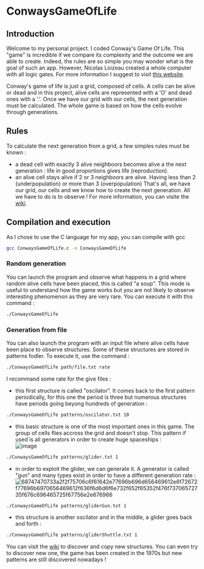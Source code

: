 # ConwaysGameOfLife

## Introduction

Welcome to my personal project. I coded Conway's Game Of Life. This "game" is incredible if we compare its complexity and the outcome we are able to create. Indeed, the rules are so simple you may wonder what is the goal of such an app. However, Nicolas Loizeau created a whole computer with all logic gates. For more information I suggest to visit <a href="https://www.nicolasloizeau.com/gol-computer">this website</a>.

Conway's game of life is just a grid, composed of cells. A cells can be alive or dead and in this project, alive cells are represented with a 'O' and dead ones with a '.'. Once we have our grid with our cells, the next generation must be calculated. The whole game is based on how the cells evolve through generations. 

## Rules

To calculate the next generation from a grid, a few simples rules must be known : 
- a dead cell with exactly 3 alive neighboors becomes alive a the next generation : life in good proportions gives life (reproduction).
- an alive cell stays alive if 2 or 3 neighboors are alive. Having less than 2 (underpopulation) or more than 3 (overpopulation)
That's all, we have our grid, our cells and we know how to create the next generation. All we have to do is to observe ! 
For more information, you can visite the <a href="https://en.wikipedia.org/wiki/Conway%27s_Game_of_Life">wiki</a>.

## Compilation and execution

As I chose to use the C language for my app, you can compile with gcc 
````bash
gcc ConwaysGameOfLife.c -o ConwaysGameOfLife
````

### Random generation

You can launch the program and observe what happens in a grid where random alive cells have been placed, this is called "a soup". This mode is useful to understand how the game works but you are not likely to observe interesting phenomenon as they are very rare. You can execute it with this command :
````bash
./ConwaysGameOfLife
````

### Generation from file

You can also launch the program with an input file where alive cells have been place to observe structures. Some of these structures are stored in patterns fodler. To execute it, use the command : 
````bash
./ConwaysGameOfLife path/file.txt rate
````
I recommand some rate for the give files : 
- this first structure is called "oscilator". It comes back to the first pattern periodically, for this one the period is three but numerous structures have periods going beyong hundreds of generation :
````bash
./ConwaysGameOfLife patterns/oscilator.txt 10
````

- this basic structure is one of the most important ones in this game. The group of cells flies accross the grid and doesn't stop. This pattern if used is all generators in order to create huge spaceships :  
![image](https://github.com/Maubin76/ConwaysGameOfLife/assets/113935961/fa24e4db-1094-4233-a83d-86436ba49c79)
````bash
./ConwaysGameOfLife patterns/glider.txt 1
````

- in order to exploit the glider, we can generate it. A generator is called "gun" and many types exist in order to have a different generation rate :  
![68747470733a2f2f75706c6f61642e77696b696d656469612e6f72672f77696b6970656469612f636f6d6d6f6e732f652f65352f476f73706572735f676c696465725f67756e2e676966](https://github.com/Maubin76/ConwaysGameOfLife/assets/113935961/0150045f-6a2c-44e2-b140-b186fadb20d6)

````bash
./ConwaysGameOfLife patterns/gliderGun.txt 1
````

- this structure is another oscilator and in the middle, a glider goes back and forth : 
````bash
./ConwaysGameOfLife patterns/gliderShuttle.txt 1
````

You can visit the <a href="https://conwaylife.com/wiki/Category:Patterns">wiki</a> to discover and copy new structures. You can even try to discover new one, the game has been created in the 1970s but new patterns are still discovered nowadays ! 
